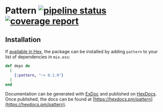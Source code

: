 # Pattern [![pipeline status](https://gitlab.com/cizen/pattern/badges/master/pipeline.svg)](https://gitlab.com/cizen/pattern/commits/master) [![coverage report](https://gitlab.com/cizen/pattern/badges/master/coverage.svg)](https://gitlab.com/cizen/pattern/commits/master)

## Installation

If [available in Hex](https://hex.pm/docs/publish), the package can be installed
by adding `pattern` to your list of dependencies in `mix.exs`:

```elixir
def deps do
  [
    {:pattern, "~> 0.1.0"}
  ]
end
```

Documentation can be generated with [ExDoc](https://github.com/elixir-lang/ex_doc)
and published on [HexDocs](https://hexdocs.pm). Once published, the docs can
be found at [https://hexdocs.pm/pattern](https://hexdocs.pm/pattern).
